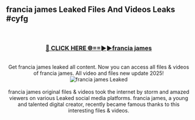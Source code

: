 ## francia james Leaked Files And Videos Leaks #cyfg
<br>
<div align="center">
<h3><a href="https://watchclip.my.id/francia james" rel="nofollow">🔴 CLICK HERE 🌐==►►francia james</a></h3>
<br>
Get francia james leaked all content. Now you can access all files & videos of francia james. All video and files new update 2025!
<br>
<a href="https://watchclip.my.id/francia james" rel="nofollow" data-target="animated-image.originalLink"><img src="https://i.ibb.co.com/WyWwxjT/player-gif2.gif" alt="francia james Leaked" style="max-width: 100%; display: inline-block;" data-target="animated-image.originalImage"></a>
<br><br>
francia james original files & videos took the internet by storm and amazed viewers on various Leaked social media platforms. francia james, a young and talented digital creator, recently became famous thanks to this interesting files & videos.
</div>
<br>
